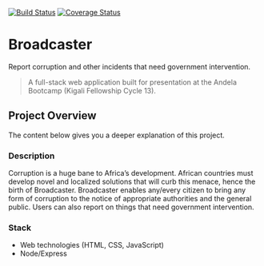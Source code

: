 [![Build Status](https://travis-ci.com/fordarnold/Broadcaster.svg?branch=develop)](https://travis-ci.com/fordarnold/Broadcaster)
[![Coverage Status](https://coveralls.io/repos/github/fordarnold/Broadcaster/badge.svg?branch=develop)](https://coveralls.io/github/fordarnold/Broadcaster?branch=develop)

# Broadcaster

Report corruption and other incidents that need government intervention.

> A full-stack web application built for presentation at the Andela Bootcamp (Kigali Fellowship Cycle 13).

## Project Overview

The content below gives you a deeper explanation of this project.

### Description

Corruption is a huge bane to Africa’s development. African countries must develop novel and localized solutions that will curb this menace, hence the birth of Broadcaster. Broadcaster enables any/every citizen to bring any form of corruption to the notice of appropriate authorities and the general public. Users can also report on things that need government intervention.

### Stack

- Web technologies (HTML, CSS, JavaScript)
- Node/Express